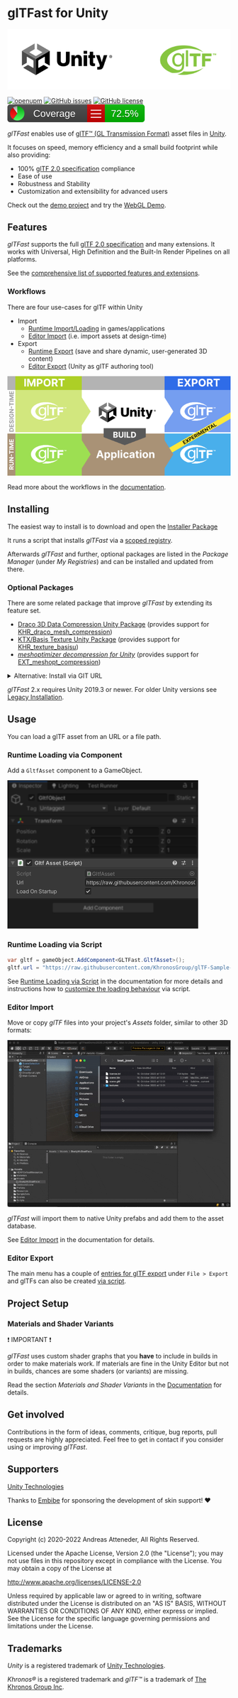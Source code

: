 # glTFast for Unity

<p align="center">
<img src="./Documentation~/Images/unity-gltf-logos.png" alt="Unity and glTF logos side by side" />
</p>

[![openupm](https://img.shields.io/npm/v/com.atteneder.gltfast?label=openupm&registry_uri=https://package.openupm.com)](https://openupm.com/packages/com.atteneder.gltfast/)
[![GitHub issues](https://img.shields.io/github/issues/atteneder/glTFast)](https://github.com/atteneder/glTFast/issues)
[![GitHub license](https://img.shields.io/github/license/atteneder/glTFast)](https://github.com/atteneder/glTFast/blob/main/LICENSE.md)
![Code coverage result](./Documentation~/Images/badge_linecoverage.svg "Code coverage result badge")

*glTFast* enables use of [glTF™ (GL Transmission Format)][gltf] asset files in [Unity][unity].

It focuses on speed, memory efficiency and a small build footprint while also providing:

- 100% [glTF 2.0 specification][gltf-spec] compliance
- Ease of use
- Robustness and Stability
- Customization and extensibility for advanced users

Check out the [demo project](https://github.com/atteneder/glTFastDemo) and try the [WebGL Demo][gltfast-web-demo].

## Features

*glTFast* supports the full [glTF 2.0 specification][gltf-spec] and many extensions. It works with Universal, High Definition and the Built-In Render Pipelines on all platforms.

See the [comprehensive list of supported features and extensions](./Documentation~/features.md).

### Workflows

There are four use-cases for glTF within Unity

- Import
  - [Runtime Import/Loading](./Documentation~/ImportRuntime.md) in games/applications
  - [Editor Import](./Documentation~/ImportEditor.md) (i.e. import assets at design-time)
- Export
  - [Runtime Export](./Documentation~/ExportRuntime.md) (save and share dynamic, user-generated 3D content)
  - [Editor Export](./Documentation~/ExportEditor.md) (Unity as glTF authoring tool)

[![Schematic diagram of the four glTF workflows](./Documentation~/Images/Unity-glTF-workflows.png "The four glTF workflows")][workflows]

Read more about the workflows in the [documentation][workflows].

## Installing

The easiest way to install is to download and open the [Installer Package](https://package-installer.glitch.me/v1/installer/OpenUPM/com.atteneder.gltfast?registry=https%3A%2F%2Fpackage.openupm.com&scope=com.atteneder)

It runs a script that installs *glTFast* via a [scoped registry](https://docs.unity3d.com/Manual/upm-scoped.html).

Afterwards *glTFast* and further, optional packages are listed in the *Package Manager* (under *My Registries*) and can be installed and updated from there.

### Optional Packages

There are some related package that improve *glTFast* by extending its feature set.

- [Draco 3D Data Compression Unity Package][DracoUnity] (provides support for [KHR_draco_mesh_compression][ExtDraco])
- [KTX/Basis Texture Unity Package][KtxUnity] (provides support for [KHR_texture_basisu][ExtBasisU])
- [*meshoptimizer decompression for Unity*][Meshopt] (provides support for [EXT_meshopt_compression][ExtMeshopt])

<details><summary>Alternative: Install via GIT URL</summary>

Add *glTFast* via Unity's Package Manager ( Window -> Package Manager ). Click the ➕ on the top left and choose *Add package from GIT URL*.

![Package Manager -> + -> Add Package from git URL][upm_install]

Enter the following URL:

`https://github.com/atteneder/glTFast.git`

To add more functionality, repeat the last step and also add related packages using these URLs:

- `https://github.com/atteneder/DracoUnity.git` for Draco mesh compression 
- `https://github.com/atteneder/KtxUnity.git` for KTX texture compression

> Note: You have to have a GIT LFS client (large file support) installed on your system. Otherwise you will get an error that the native library file (dll on Windows) is corrupt!

</details>

*glTFast* 2.x requires Unity 2019.3 or newer. For older Unity versions see [Legacy Installation](./Documentation~/gltfast-1.md).

## Usage

You can load a glTF asset from an URL or a file path.

### Runtime Loading via Component

Add a `GltfAsset` component to a GameObject.

![GltfAsset component][gltfasset_component]

### Runtime Loading via Script

```C#
var gltf = gameObject.AddComponent<GLTFast.GltfAsset>();
gltf.url = "https://raw.githubusercontent.com/KhronosGroup/glTF-Sample-Models/master/2.0/Duck/glTF/Duck.gltf";
```

See [Runtime Loading via Script](./Documentation~/ImportRuntime.md#runtime-loading-via-script) in the documentation for more details and instructions how to [customize the loading behaviour](./Documentation~/ImportRuntime.md#customize-loading-behavior) via script.

### Editor Import

Move or copy *glTF* files into your project's *Assets* folder, similar to other 3D formats:

![Editor Import][import-gif]

*glTFast* will import them to native Unity prefabs and add them to the asset database.

See [Editor Import](./Documentation~/ImportEditor.md) in the documentation for details.

### Editor Export

The main menu has a couple of [entries for glTF export](./Documentation~/ExportEditor.md#export-from-the-main-menu) under `File > Export` and glTFs can also be
created [via script](./Documentation~/ExportEditor.md#export-via-script).

## Project Setup

### Materials and Shader Variants

❗ IMPORTANT ❗

*glTFast* uses custom shader graphs that you **have** to include in builds in order to make materials work. If materials are fine in the Unity Editor but not in builds, chances are some shaders (or variants) are missing.

Read the section *Materials and Shader Variants* in the [Documentation](./Documentation~/ProjectSetup.md#materials-and-shader-variants) for details.

## Get involved

Contributions in the form of ideas, comments, critique, bug reports, pull requests are highly appreciated. Feel free to get in contact if you consider using or improving *glTFast*.

## Supporters

[Unity Technologies][unity]

Thanks to [Embibe][embibe] for sponsoring the development of skin support! ❤️

## License

Copyright (c) 2020-2022 Andreas Atteneder, All Rights Reserved.

Licensed under the Apache License, Version 2.0 (the "License");
you may not use files in this repository except in compliance with the License.
You may obtain a copy of the License at

   <http://www.apache.org/licenses/LICENSE-2.0>

Unless required by applicable law or agreed to in writing, software
distributed under the License is distributed on an "AS IS" BASIS,
WITHOUT WARRANTIES OR CONDITIONS OF ANY KIND, either express or implied.
See the License for the specific language governing permissions and
limitations under the License.

## Trademarks

*Unity* is a registered trademark of [Unity Technologies][unity].

*Khronos®* is a registered trademark and *glTF™* is a trademark of [The Khronos Group Inc][khronos].

[embibe]: https://www.embibe.com
[DracoUnity]: https://github.com/atteneder/DracoUnity
[ExtBasisU]: https://github.com/KhronosGroup/glTF/tree/master/extensions/2.0/Khronos/KHR_texture_basisu
[ExtDraco]: https://github.com/KhronosGroup/glTF/tree/master/extensions/2.0/Khronos/KHR_draco_mesh_compression
[ExtMeshopt]: https://github.com/KhronosGroup/glTF/tree/main/extensions/2.0/Vendor/EXT_meshopt_compression
[gltf-spec]: https://www.khronos.org/registry/glTF/specs/2.0/glTF-2.0.html
[gltf]: https://www.khronos.org/gltf
[gltfasset_component]: ./Documentation~/Images/gltfasset_component.png  "Inspector showing a GltfAsset component added to a GameObject"
[gltfast-web-demo]: https://gltf.pixel.engineer
[import-gif]: ./Documentation~/Images/import.gif  "Video showing glTF files being copied into the Assets folder and imported"
[khronos]: https://www.khronos.org
[KtxUnity]: https://github.com/atteneder/KtxUnity
[Meshopt]: https://docs.unity3d.com/Packages/com.unity.meshopt.decompress@0.1/manual/index.html
[unity]: https://unity.com
[upm_install]: ./Documentation~/Images/upm_install.png  "Unity Package Manager add menu"
[workflows]: ./Documentation~/index.md#workflows